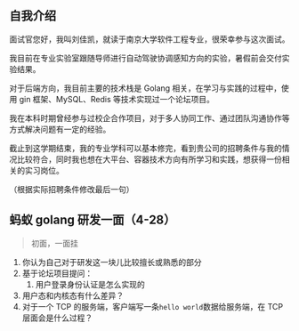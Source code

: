 ## 自我介绍

面试官您好，我叫刘佳凯，就读于南京大学软件工程专业，很荣幸参与这次面试。

我目前在专业实验室跟随导师进行自动驾驶协调感知方向的实验，暑假前会交付实验结果。

对于后端方向，我目前主要的技术栈是 Golang 相关，在学习与实践的过程中，使用 gin 框架、MySQL、Redis 等技术实现过一个论坛项目。

我在本科时期曾经参与过校企合作项目，对于多人协同工作、通过团队沟通协作等方式解决问题有一定的经验。

截止到这学期结束，我的专业学科可以基本修完，看到贵公司的招聘条件与我的情况比较符合，同时我也想在大平台、容器技术方向有所学习和实践，想获得一份相关的实习岗位。

（根据实际招聘条件修改最后一句）



## 蚂蚁 golang 研发一面（4-28）

> 初面，一面挂

1. 你认为自己对于研发这一块儿比较擅长或熟悉的部分
2. 基于论坛项目提问：
    1. 用户登录身份认证是怎么实现的
3. 用户态和内核态有什么差异？
4. 对于一个 TCP 的服务端，客户端写一条`hello world`数据给服务端，在 TCP 层面会是什么过程？





















































